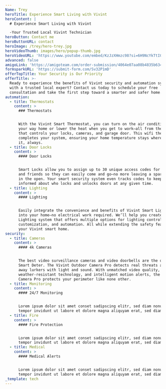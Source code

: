 ```yaml
---
Name: Trey
heroTitle: Experience Smart Living with Vivint
heroContent: |
  # Experience Smart Living with Vivint

  -Your Trusted Local Vivint Technician
heroButton: Contact me
heroButtonURL: contact
heroImage: /trey/hero-trey.jpg
heroVideoThumb: images/hero/popup-thumb.jpg
heroVideoURL: 'https://www.youtube.com/embed/KzJzXHmzc98?si=6H9NcYkTtI0TeCpI'
advanced: false
amigoLink: 'https://amigoteam.com/order-submission/4064e07aa08b4835b634d5688be019bb'
formsparkURL: 'https://submit-form.com/Sv32P1mD'
offerTopTitle: Your Security is Our Priority
offerTitle: >-
  Ready to experience the benefits of Vivint security and automation systems
  with a trusted local expert? Contact us today to schedule your free
  consultation and take the first step toward a smarter and safer home.
automation:
  - title: Thermostats
    content: >
      ### Thermostats


      With the Vivint Smart Thermostat, you can turn on the air conditioning on
      your way home or lower the heat when you get to work—all from the same app
      that controls your locks, cameras, and garage door. This wifi thermostat
      completes your system, ensuring your home temperature stays where you want
      it, always.
  - title: Door Locks
    content: >
      #### Door Locks


      Smart Locks allow you to assign up to 30 unique access codes for family
      and friends so they can easily come and go—no more leaving a spare key out
      in the open. Your smart security system even tracks codes to keep you
      informed about who locks and unlocks doors at any given time.
  - title: Lighting
    content: >
      #### Lighting


      Easily integrate the convenience and benefits of Vivint Smart Lighting
      into your home—no electrical work required. We’ll help you create a Smart
      Lighting system that offers multiple options for lighting control,
      customization, and automation. All while extending the safety features of
      your Vivint smart home.
security:
  - title: Cameras
    content: >
      #### 4k Cameras


      The best video surveillance cameras and video doorbells are the ones use
      Smart Deter. The Vivint Outdoor Camera Pro detects real threats and scares
      away lurkers with light and sound. With unmatched video quality,
      weather-resistant technology, and intelligent motion alerts, the Outdoor
      Camera Pro protects your perimeter like none other.
  - title: Monitoring
    content: >
      #### 24/7 Monitoring


      Lorem ipsum dolor sit amet conset sadipscing elitr, sed diam nonumy eirmod
      tempor invidunt ut labore et dolore magna aliquyam erat, sed diam
  - title: Fire
    content: >
      #### Fire Protection


      Lorem ipsum dolor sit amet conset sadipscing elitr, sed diam nonumy eirmod
      tempor invidunt ut labore et dolore magna aliquyam erat, sed diam
  - title: Medical
    content: >
      #### Medical Alerts


      Lorem ipsum dolor sit amet conset sadipscing elitr, sed diam nonumy eirmod
      tempor invidunt ut labore et dolore magna aliquyam erat, sed diam
_template: tech
---
```



















